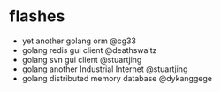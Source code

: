 # flashes

- yet another golang orm @cg33
- golang redis gui client @deathswaltz
- golang svn gui client @stuartjing
- golang another Industrial Internet @stuartjing
- golang distributed memory database @dykanggege
